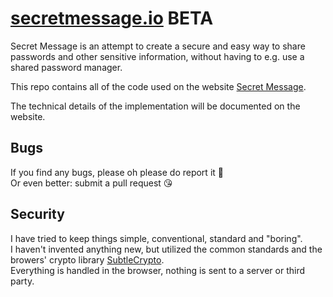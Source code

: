 # [secretmessage.io](https://secretmessage.io/) BETA

Secret Message is an attempt to create a secure and easy way to share passwords and other sensitive information, without having to e.g. use a shared password manager.

This repo contains all of the code used on the website [Secret Message](https://secretmessage.io/).

The technical details of the implementation will be documented on the website.

## Bugs

If you find any bugs, please oh please do report it 🙏  
Or even better: submit a pull request 😘

## Security

I have tried to keep things simple, conventional, standard and "boring".  
I haven't invented anything new, but utilized the common standards and the browers' crypto library [SubtleCrypto](https://developer.mozilla.org/en-US/docs/Web/API/SubtleCrypto).  
Everything is handled in the browser, nothing is sent to a server or third party.

